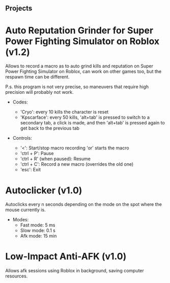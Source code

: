 ## Projects

# Auto Reputation Grinder for Super Power Fighting Simulator on Roblox (v1.2)

Allows to record a macro as to auto grind kills and reputation on Super Power Fighting Simulator on Roblox, can work on other games too, but the respawn time can be different.

P.s. this program is not very precise, so maneuvers that require high precision will probably not work.

- Codes:
  - 'Cryo': every 10 kills the character is reset
  - 'Kpscarface': every 50 kills, 'alt+tab' is pressed to switch to a secondary tab, a click is made, and then 'alt+tab' is pressed again to get back to the previous tab

- Controls:
  - '<':                Start/stop macro recording 'or' starts the macro
  - 'ctrl + P':                             Pause
  - 'ctrl + R' (when paused):              Resume
  - 'ctrl + C':           Record a new macro (overrides the old one)
  - 'esc':                                  Exit

# Autoclicker (v1.0)

Autoclicks every n seconds depending on the mode on the spot where the mouse currently is.

- Modes:
  - Fast mode: 5 ms
  - Slow mode: 0.1 s
  - Afk mode: 15 min

# Low-Impact Anti-AFK (v1.0)

Allows afk sessions using Roblox in background, saving computer resources.

